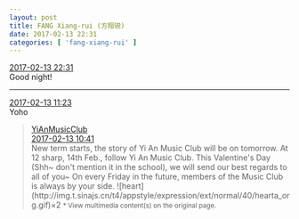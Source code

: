 ```yaml
---
layout: post
title: FANG Xiang-rui (方翔锐)
date: 2017-02-13 22:31
categories: [ 'fang-xiang-rui' ]
---
```


<div class="weibo-info">
  <a href="http://weibo.com/6117583008/EvopEtpBl">2017-02-13 22:31</a>
</div>
Good night!

<!-- more -->

---

<div class="weibo-info">
  <a href="http://weibo.com/6117583008/Evk2ppaQS">2017-02-13 11:23</a>
</div>
Yoho

> <div class="weibo-post-name">
>   <a href="http://weibo.com/u/6094546964">YiAnMusicClub</a>
> </div>
> <div class="weibo-info">
>   <a href="http://weibo.com/6094546964/EvjLs3IF8">2017-02-13 10:41</a>
> </div>  
> New term starts, the story of Yi An Music Club will be on tomorrow. At 12 sharp, 14th Feb., follow Yi An Music Club. This Valentine's Day (Shh~ don't mention it in the school), we will send our best regards to all of you~ On every Friday in the future, members of the Music Club is always by your side. ![heart](http://img.t.sinajs.cn/t4/appstyle/expression/ext/normal/40/hearta_org.gif)×2  
> <small>* View multimedia content(s) on the original page.</small>
